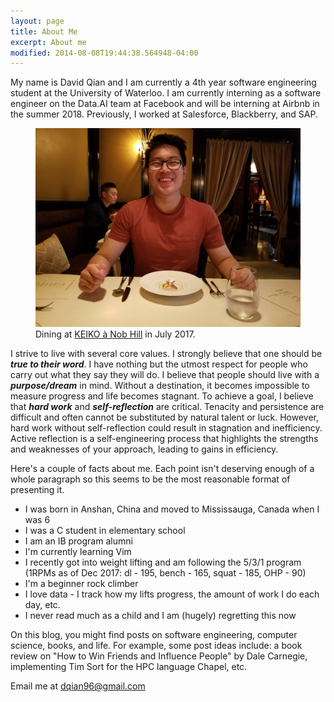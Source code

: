 ```yaml
---
layout: page
title: About Me 
excerpt: About me
modified: 2014-08-08T19:44:38.564948-04:00
---
```


My name is David Qian and I am currently a 4th year software engineering student at the University of Waterloo.
I am currently interning as a software engineer on the Data.AI team at Facebook and will be interning
at Airbnb in the summer 2018. Previously, I worked at Salesforce, Blackberry, and SAP.


<figure>
	<img src="/images/profile.jpg" alt="image">
	<figcaption>
        Dining at <a class="short-link" href="http://www.keikoanobhill.com/" target="_blank">KEIKO à Nob Hill</a>
        in July 2017.
    </figcaption>
</figure>


I strive to live with several core values. I strongly believe that one should be **_true to their word_**. I have
nothing but the utmost respect for people who carry out what they say they will do. I believe that people should
live with a **_purpose/dream_** in mind. Without a destination, it becomes impossible to measure progress and life
becomes stagnant. To achieve a goal, I believe that **_hard work_** and **_self-reflection_** are critical. Tenacity and
persistence are difficult and often cannot be substituted by natural talent or luck. However, hard work without
self-reflection could result in stagnation and inefficiency. Active reflection is a self-engineering process
that highlights the strengths and weaknesses of your approach, leading to gains in efficiency.

Here's a couple of facts about me. Each point isn't deserving enough of a whole paragraph so this seems to be
the most reasonable format of presenting it.

* I was born in Anshan, China and moved to Mississauga, Canada when I was 6
* I was a C student in elementary school
* I am an IB program alumni
* I'm currently learning Vim
* I recently got into weight lifting and am following the 5/3/1 program (1RPMs as of Dec 2017: dl - 195, bench - 165,
  squat - 185, OHP - 90)
* I'm a beginner rock climber
* I love data - I track how my lifts progress, the amount of work I do each day, etc.
* I never read much as a child and I am (hugely) regretting this now

On this blog, you might find posts on software engineering, computer science, books, and life. For example, some post
ideas include: a book review on "How to Win Friends and Influence People" by Dale Carnegie, implementing Tim Sort
for the HPC language Chapel, etc.

Email me at [dqian96@gmail.com](mailto:dqian96@gmail.com)

